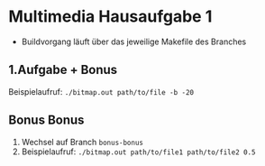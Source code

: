 # Multimedia Hausaufgabe 1

- Buildvorgang läuft über das jeweilige Makefile des Branches

## 1.Aufgabe + Bonus
Beispielaufruf: `./bitmap.out path/to/file -b -20`

## Bonus Bonus

1. Wechsel auf Branch `bonus-bonus`
2. Beispielaufruf: `./bitmap.out path/to/file1 path/to/file2 0.5`
